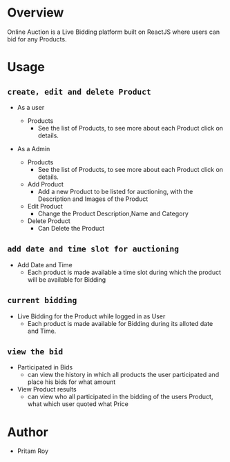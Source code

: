 # Overview
Online Auction is a Live Bidding platform built on ReactJS where users can bid for any Products. 


# Usage
## `create, edit and delete Product` ##
* As a user
  * Products
    * See the list of Products, to see more about each Product click on details.

* As a Admin
  * Products
    * See the list of Products, to see more about each Product click on details.
  * Add Product
    * Add a new Product to be listed for auctioning, with the Description and Images of the Product
  * Edit Product
    * Change the Product Description,Name and Category
  * Delete Product
    * Can Delete the Product
  
## `add date and time slot for auctioning` ##
* Add Date and Time
  * Each product is made available a time slot during which the product will be available for Bidding
  
## `current bidding` ##
* Live Bidding for the Product while logged in as User
  * Each product is made available for Bidding during its alloted date and Time.

  
## `view the bid` ##
* Participated in Bids
  * can view the history in which all products the user participated and place his bids for what amount
* View Product results
  * can view who all participated in the bidding of the users Product, what which user quoted what Price
  
# Author

 * Pritam Roy

